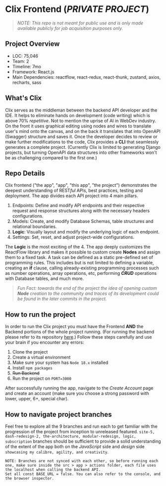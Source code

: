 # Clix Frontend (_PRIVATE PROJECT_)

> _NOTE: This repo is not meant for public use and is only made available publicly for job acquisition purposes only._

**Project Overview**
---
- LOC: 75,046
- Team: 2
- Timeline: 7mo
- Framework: React.js
- Main Dependencies: reactflow, react-redux, react-thunk, zustand, axios, recharts, sass

**What's Clix**
---
Clix serves as the middleman between the backend API developer and the IDE. It helps to eliminate hands on development (code writing) which is above 70% _repetitive_. Not to mention the uprise of AI in WebDev industry. On the front it uses graphical editing using nodes and wires to translate user's mind onto the canvas, and on the back it translates that into OpenAPI (Swagger) structure and saves it. Once the developer decides to review or make further modifications to the code, Clix provides a __CLI__ that seamlessly generates a complete project. (Currently Clix is limited to generating Django projects, but turning OpenAPI data structures into other frameworks won't be as challenging compared to the first one.)


**Repo Details**
---
Clix frontend ("the app", "app", "this app", "the project") demonstrates the deepest understanding of REST*ful* APIs, best practices, testing and deployment. The app divides each API project into 4 main pillars.
1. Endpoints: Define and modify API endpoints and their respective request and response structures along with the necessary headers configurations. 
2. Models: Create, and modify Database Schemas, table structures and relational boundaries. 
3. __**Logic**__: Visually layout and modify the underlying logic of each endpoint. 
4. Settings: Set, reset, and adjust project-wide configurations. 

The __**Logic**__ is the most exciting of the 4. The app deeply customizes the ReactFlow library and makes it possible to custom create **Nodes** and assign them to a fixed task. A task can be defined as a static pre-defined set of programming rules. This includes but is not limited to defining a variable, creating an __if__ clause, calling already-existing programming processes such as number operations, array operations, etc, performing _**CRUD**_ operations with Database tables, and much more. 

> _Fun Fact: towards the end of the project the idea of opening custom **Node** creation to the community and traces of its development could be found in the later commits in the project._


**How to run the project**
---
In order to run the Clix project you must have the Frontend __AND__ the Backend portions of the whole project running. (For running the backend please refer to its repository [here](https://github.com/sir-eris/backend).)
Follow these steps carefully and use your brain if you encounter any errors:
1. Clone the project
2. Create a virtual environment
3. Make sure your system has ```Node 18.x``` installed
4. Install ```npm packages```
5. ~~Run Backend~~
6. Run the project on ```PORT=3000```

After successfully running the app, navigate to the _Create Account_ page and create an account (make sure you choose a strong password with lower, upper, 6+, special char).

**How to navigate project branches**
---
Feel free to explore all the 9 branches and run each to get familiar with the progression of the project from inception to unreleased featured. ```site-5, dash-redesign-2, the-architecture, modular-redesign, logic, subscription``` branches should be sufficient to provide a solid understanding of the extent of the app both on the _JavaScript_ side and _design_ side ```showcasing my calibre, agility, and creativity```. 

```
NOTE: Branches are not synced with each other, so before running each one, make sure inside the src > app > actions folder, each file uses the localhost when calling the backend API.
Set all const BASE_URL = false. You can also refer to the console, and the browser inspector. 